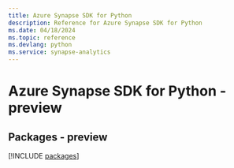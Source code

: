 ```yaml
---
title: Azure Synapse SDK for Python
description: Reference for Azure Synapse SDK for Python
ms.date: 04/18/2024
ms.topic: reference
ms.devlang: python
ms.service: synapse-analytics
---
```

# Azure Synapse SDK for Python - preview
## Packages - preview
[!INCLUDE [packages](synapse-index.md)]